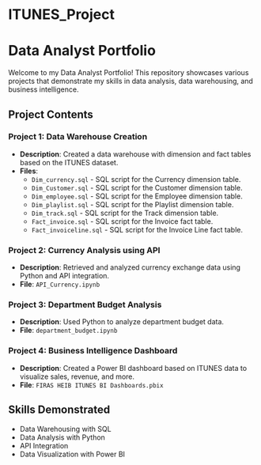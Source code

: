 # ITUNES_Project
# Data Analyst Portfolio

Welcome to my Data Analyst Portfolio! This repository showcases various projects that demonstrate my skills in data analysis, data warehousing, and business intelligence.

## Project Contents

### Project 1: Data Warehouse Creation
- **Description**: Created a data warehouse with dimension and fact tables based on the ITUNES dataset.
- **Files**:
  - `Dim_currency.sql` - SQL script for the Currency dimension table.
  - `Dim_Customer.sql` - SQL script for the Customer dimension table.
  - `Dim_employee.sql` - SQL script for the Employee dimension table.
  - `Dim_playlist.sql` - SQL script for the Playlist dimension table.
  - `Dim_track.sql` - SQL script for the Track dimension table.
  - `Fact_invoice.sql` - SQL script for the Invoice fact table.
  - `Fact_invoiceline.sql` - SQL script for the Invoice Line fact table.

### Project 2: Currency Analysis using API
- **Description**: Retrieved and analyzed currency exchange data using Python and API integration.
- **File**: `API_Currency.ipynb`

### Project 3: Department Budget Analysis
- **Description**: Used Python to analyze department budget data.
- **File**: `department_budget.ipynb`

### Project 4: Business Intelligence Dashboard
- **Description**: Created a Power BI dashboard based on ITUNES data to visualize sales, revenue, and more.
- **File**: `FIRAS HEIB ITUNES BI Dashboards.pbix`

## Skills Demonstrated
- Data Warehousing with SQL
- Data Analysis with Python
- API Integration
- Data Visualization with Power BI
